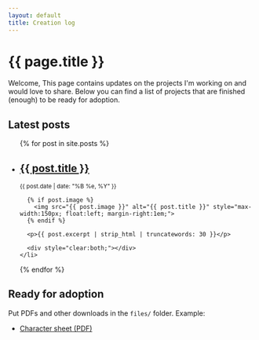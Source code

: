 ```yaml
---
layout: default
title: Creation log
---
```


# {{ page.title }}

Welcome,
This page contains updates on the projects I'm working on and would love to share. 
Below you can find a list of projects that are finished (enough) to be ready for adoption. 


## Latest posts

<ul>
  {% for post in site.posts %}
    <li style="margin-bottom: 1.5em;">
      <h2><a href="{{ post.url }}">{{ post.title }}</a></h2>
      <small>{{ post.date | date: "%B %e, %Y" }}</small><br>

      {% if post.image %}
        <img src="{{ post.image }}" alt="{{ post.title }}" style="max-width:150px; float:left; margin-right:1em;">
      {% endif %}

      <p>{{ post.excerpt | strip_html | truncatewords: 30 }}</p>

      <div style="clear:both;"></div>
    </li>
  {% endfor %}
</ul>

## Ready for adoption

Put PDFs and other downloads in the `files/` folder. Example:

- [Character sheet (PDF)](/files/character-sheet.pdf)
